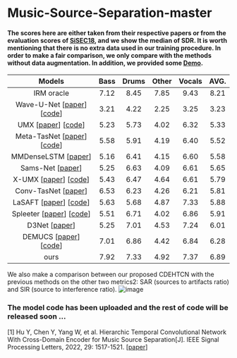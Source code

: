 # Music-Source-Separation-master 
#### The scores here are either taken from their respective papers or from the evaluation scores of [SiSEC18](https://arxiv.org/pdf/1804.06267.pdf), and we show the median of SDR. It is worth mentioning that there is no extra data used in our training procedure. In order to make a fair comparison, we only compare with the methods without data augmentation. In addition, we provided some [Demo](http://yadongchen-1016.github.io).
|Models|Bass|Drums|Other|Vocals|AVG.|
|:--:|:--:|:--:|:--:|:--:|:--:|
|IRM oracle|7.12|8.45|7.85|9.43|8.21|
|Wave-U-Net [[paper](https://arxiv.org/pdf/1806.03185.pdf)] [[code](https://github.com/f90/Wave-U-Net-Pytorch)]|3.21|4.22|2.25|3.25|3.23|
|UMX [[paper](https://hal.inria.fr/hal-02293689/document)] [[code](https://github.com/sigsep/open-unmix-pytorch)]|5.23|5.73|4.02|6.32|5.33|
|Meta-TasNet [[paper](https://arxiv.org/pdf/2002.07016.pdf)] [[code](https://github.com/pfnet-research/meta-tasnet)]|5.58|5.91|4.19|6.40|5.52|
|MMDenseLSTM [[paper](https://arxiv.org/pdf/1805.02410.pdf)]|5.16|6.41|4.15|6.60|5.58|
|Sams-Net [[paper](https://arxiv.org/pdf/1909.05746.pdf)]|5.25|6.63|4.09|6.61|5.65|
|X-UMX [[paper](https://arxiv.org/pdf/2010.04228.pdf)] [[code](https://github.com/sony/ai-research-code/tree/master/x-umx)]|5.43|6.47|4.64|6.61|5.79|
|Conv-TasNet [[paper](https://ieeexplore.ieee.org/stamp/stamp.jsp?arnumber=8707065)]|6.53|6.23|4.26|6.21|5.81|
|LaSAFT [[paper](https://arxiv.org/pdf/2010.11631.pdf)] [[code](https://github.com/ws-choi/Conditioned-Source-Separation-LaSAFT)]|5.63|5.68|4.87|7.33|5.88|
|Spleeter [[paper](https://joss.theoj.org/papers/10.21105/joss.02154.pdf)] [[code](https://github.com/deezer/spleeter)]|5.51|6.71|4.02|6.86|5.91|
|D3Net [[paper](https://arxiv.org/pdf/2010.01733.pdf)]|5.25|7.01|4.53|7.24|6.01|
|DEMUCS [[paper](https://arxiv.org/pdf/1911.13254.pdf?ref=https://githubhelp.com)] [[code](https://github.com/facebookresearch/demucs)]|7.01|6.86|4.42|6.84|6.28|
|ours|7.92|7.33|4.92|7.37|6.89|

We also make a comparison between our proposed CDEHTCN with the previous methods on the other two metrics2: SAR (sources to artifacts ratio) and SIR (source to interference ratio). 
![image](https://github.com/YadongChen-1016/Music-Source-Separation-master/blob/main/CDE-HTCN/table3.png)

### The model code has been uploaded and the rest of code will be released soon ...


[1] Hu Y, Chen Y, Yang W, et al. Hierarchic Temporal Convolutional Network With Cross-Domain Encoder for Music Source Separation[J]. IEEE Signal Processing Letters, 2022, 29: 1517-1521. [[paper](https://www.researchgate.net/publication/361661901_Hierarchic_Temporal_Convolutional_Network_with_Cross-Domain_Encoder_for_Music_Source_Separation)]
